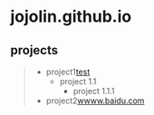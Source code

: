 # jojolin.github.io

## projects
> - project1[test](http://www.baidu.com)
>   - project 1.1
>     - project 1.1.1
> - project2[wwww.baidu.com]()
